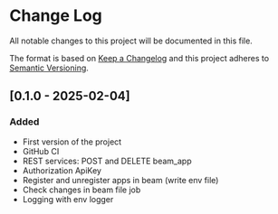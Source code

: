 # Change Log
All notable changes to this project will be documented in this file.

The format is based on [Keep a Changelog](http://keepachangelog.com/)
and this project adheres to [Semantic Versioning](http://semver.org/).

## [0.1.0 - 2025-02-04]
### Added
- First version of the project
- GitHub CI
- REST services: POST and DELETE beam_app
- Authorization ApiKey
- Register and unregister apps in beam (write env file)
- Check changes in beam file job
- Logging with env logger
